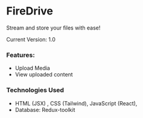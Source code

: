 # FireDrive

Stream and store your files with ease!

Current Version: 1.0

### Features:

- Upload Media
- View uploaded content


### Technologies Used
- HTML (JSX) , CSS (Tailwind), JavaScript (React), 
- Database: Redux-toolkit